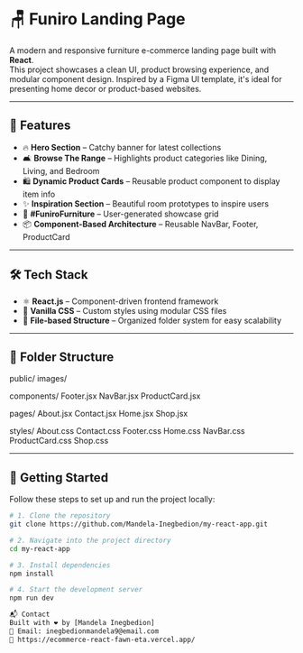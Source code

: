 # 🪑 Funiro Landing Page

A modern and responsive furniture e-commerce landing page built with **React**.  
This project showcases a clean UI, product browsing experience, and modular component design. Inspired by a Figma UI template, it's ideal for presenting home decor or product-based websites.

---

## 📌 Features

- 🔥 **Hero Section** – Catchy banner for latest collections  
- 🛋️ **Browse The Range** – Highlights product categories like Dining, Living, and Bedroom  
- 🛍️ **Dynamic Product Cards** – Reusable product component to display item info  
- ✨ **Inspiration Section** – Beautiful room prototypes to inspire users  
- 📸 **#FuniroFurniture** – User-generated showcase grid  
- 📦 **Component-Based Architecture** – Reusable NavBar, Footer, ProductCard  

---

## 🛠️ Tech Stack

- ⚛️ **React.js** – Component-driven frontend framework  
- 🎨 **Vanilla CSS** – Custom styles using modular CSS files  
- 📁 **File-based Structure** – Organized folder system for easy scalability  

---

## 📂 Folder Structure

public/
  images/

components/
  Footer.jsx
  NavBar.jsx
  ProductCard.jsx

pages/
  About.jsx
  Contact.jsx
  Home.jsx
  Shop.jsx
  

styles/
  About.css
  Contact.css
  Footer.css
  Home.css
  NavBar.css
  ProductCard.css
  Shop.css

---

## 🚀 Getting Started

Follow these steps to set up and run the project locally:

```bash
# 1. Clone the repository
git clone https://github.com/Mandela-Inegbedion/my-react-app.git

# 2. Navigate into the project directory
cd my-react-app

# 3. Install dependencies
npm install

# 4. Start the development server
npm run dev

📬 Contact
Built with ❤️ by [Mandela Inegbedion]
📧 Email: inegbedionmandela9@email.com
🔗 https://ecommerce-react-fawn-eta.vercel.app/


